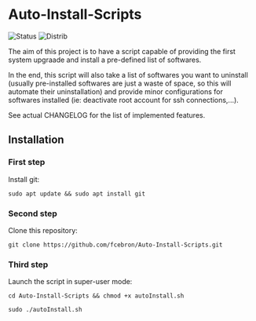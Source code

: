 # Auto-Install-Scripts
![Status](https://img.shields.io/badge/Status-In%20Development-red.svg)
![Distrib](https://img.shields.io/badge/Ubuntu-16.04-brightgreen.svg)

The aim of this project is to have a script capable of providing the first system upgraade and install a pre-defined list of softwares.

In the end, this script will also take a list of softwares you want to uninstall (usually pre-installed softwares are just a waste of space, so this will automate their uninstallation) and provide minor configurations for softwares installed (ie: deactivate root account for ssh connections,...).

See actual CHANGELOG for the list of implemented features.

## Installation
### First step
Install git:

```sudo apt update && sudo apt install git```

### Second step
Clone this repository:

```git clone https://github.com/fcebron/Auto-Install-Scripts.git```

### Third step
Launch the script in super-user mode:

```cd Auto-Install-Scripts && chmod +x autoInstall.sh```

```sudo ./autoInstall.sh```
